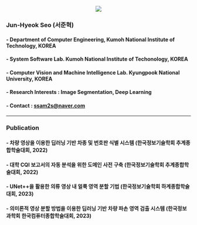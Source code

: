 <p align="center"><img src="https://capsule-render.vercel.app/api?type=slice&color=00D8FF&height=300&section=header&text=JunhyeokSeo&fontSize=90&fontColor=EAEAEA"/></p>

### Jun-Hyeok Seo (서준혁)
#### - Department of Computer Engineering, Kumoh National Institute of Technology, KOREA
#### - System Software Lab. Kumoh National Institute of Techonology, KOREA
#### - Computer Vision and Machine Intelligence Lab. Kyungpook National University, KOREA
#### - Research Interests : Image Segmentation, Deep Learning
#### - Contact : ssam2s@naver.com

---

### Publication
#### - 차량 영상을 이용한 딥러닝 기반 차종 및 번호판 식별 시스템 (한국정보기술학회 추계종합학술대회, 2022)
#### - 대학 CQI 보고서의 자동 분석을 위한 도메인 사전 구축 (한국정보기술학회 추계종합학술대회, 2022)
#### - UNet++을 활용한 의류 영상 내 얼룩 영역 분할 기법 (한국정보기술학회 하계종합학술대회, 2023)
#### - 의미론적 영상 분할 방법을 이용한 딥러닝 기반 차량 파손 영역 검출 시스템 (한국정보과학회 한국컴퓨터종합학술대회, 2023)
